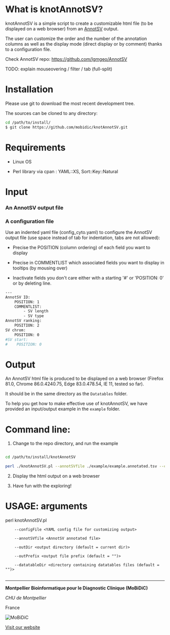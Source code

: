 # What is knotAnnotSV?

knotAnnotSV is a simple script to create a customizable html file (to be displayed on a web browser) from an [AnnotSV](https://lbgi.fr/AnnotSV) output.

The user can customize the order and the number of the annotation columns as well as the display mode (direct display or by comment) thanks to a configuration file.

Check AnnotSV repo: https://github.com/lgmgeo/AnnotSV

TODO: explain mouseovering / filter / tab (full-split)


# Installation

Please use git to download the most recent development tree.

The sources can be cloned to any directory:
```bash
cd /path/to/install/
$ git clone https://github.com/mobidic/knotAnnotSV.git
```

# Requirements 

- Linux OS

- Perl library via cpan : YAML::XS, Sort::Key::Natural


# Input

### An AnnotSV output file


### A configuration file

Use an indented yaml file (config_cyto.yaml) to configure the AnnotSV output file (use space instead of tab for indentation, tabs are not allowed):

- Precise the POSITION (column ordering) of each field you want to display

- Precise in COMMENTLIST which associated fields you want to display in tooltips (by mousing over)

- Inactivate fields you don't care either with a starting '#' or 'POSITION: 0' or by deleting line.

```bash
---
AnnotSV ID:
    POSITION: 1
    COMMENTLIST:
        - SV length
        - SV type
AnnotSV ranking:
    POSITION: 2
SV chrom:
    POSITION: 0
#SV start:
#    POSITION: 0
```

# Output

An AnnotSV html file is produced to be displayed on a web browser (Firefox 81.0, Chrome 86.0.4240.75, Edge 83.0.478.54, IE 11, tested so far). 

It should be in the same directory as the ```Datatables``` folder. 

To help you get how to make effective use of knotAnnotSV, we have provided an input/output example in the ```example``` folder. 


# Command line:

1. Change to the repo directory, and run the example
```bash

cd /path/to/install/knotAnnotSV

perl ./knotAnnotSV.pl --annotSVfile ./example/example.annotated.tsv --configFile ./config_cyto.yaml
```
2. Display the html output on a web browser

3. Have fun with the exploring!


# USAGE: arguments
perl knotAnnotSV.pl

```
    --configFile <YAML config file for customizing output>

    --annotSVfile <AnnotSV annotated file> 

    --outDir <output directory (default = current dir)> 

    --outPrefix <output file prefix (default = "")> 

    --datatableDir <directory containing datatables files (default = "")>
  
```


--------------------------------------------------------------------------------

**Montpellier Bioinformatique pour le Diagnostic Clinique (MoBiDiC)**

*CHU de Montpellier*

France

![MoBiDiC](https://raw.githubusercontent.com/mobidic/Captain-ACHAB/master/img/logo-mobidic.png)

[Visit our website](https://neuro-2.iurc.montp.inserm.fr/mobidic/)
